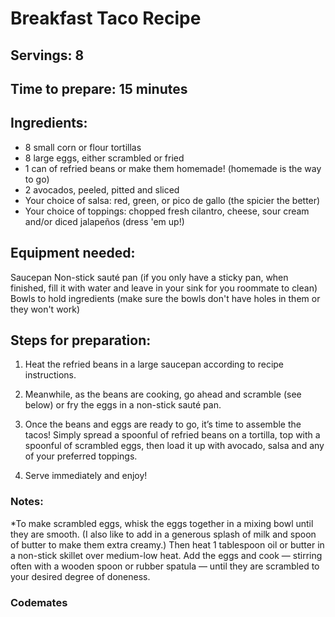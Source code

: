 # Breakfast Taco Recipe

## Servings: 8

## Time to prepare: 15 minutes

## Ingredients:
- 8 small corn or flour tortillas 
- 8 large eggs, either scrambled or fried 
- 1 can of refried beans or make them homemade! (homemade is the way to go)
- 2 avocados, peeled, pitted and sliced
- Your choice of salsa: red, green, or pico de gallo (the spicier the better) 
- Your choice of toppings: chopped fresh cilantro, cheese, sour cream and/or diced jalapeños (dress 'em up!) 


## Equipment needed:
Saucepan
Non-stick sauté pan (if you only have a sticky pan, when finished, fill it with water and leave in your sink for you roommate to clean)
Bowls to hold ingredients (make sure the bowls don't have holes in them or they won't work)

## Steps for preparation:
1. Heat the refried beans in a large saucepan according to recipe instructions.

2. Meanwhile, as the beans are cooking, go ahead and scramble (see below) or fry the eggs in a non-stick sauté pan.

3. Once the beans and eggs are ready to go, it’s time to assemble the tacos!  Simply spread a spoonful of refried beans on a tortilla, top with a spoonful of scrambled eggs, then load it up with avocado, salsa and any of your preferred toppings.

4. Serve immediately and enjoy!

### Notes:
*To make scrambled eggs, whisk the eggs together in a mixing bowl until they are smooth.  (I also like to add in a generous splash of milk and spoon of butter to make them extra creamy.)  Then heat 1 tablespoon oil or butter in a non-stick skillet over medium-low heat.  Add the eggs and cook — stirring often with a wooden spoon or rubber spatula — until they are scrambled to your desired degree of doneness.

### Codemates #
